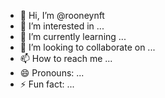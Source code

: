 - 👋 Hi, I’m @rooneynft
- 👀 I’m interested in ...
- 🌱 I’m currently learning ...
- 💞️ I’m looking to collaborate on ...
- 📫 How to reach me ...
- 😄 Pronouns: ...
- ⚡ Fun fact: ...

<!---
rooneynft/rooneynft is a ✨ special ✨ repository because its `README.md` (this file) appears on your GitHub profile.
You can click the Preview link to take a look at your changes.
--->

